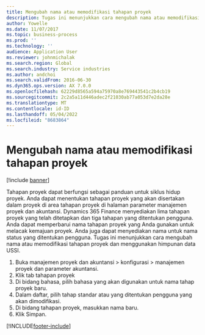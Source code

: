 ```yaml
---
title: Mengubah nama atau memodifikasi tahapan proyek
description: Tugas ini menunjukkan cara mengubah nama atau memodifikasi tahapan proyek.
author: Yowelle
ms.date: 11/07/2017
ms.topic: business-process
ms.prod: ''
ms.technology: ''
audience: Application User
ms.reviewer: johnmichalak
ms.search.region: Global
ms.search.industry: Service industries
ms.author: andchoi
ms.search.validFrom: 2016-06-30
ms.dyn365.ops.version: AX 7.0.0
ms.openlocfilehash: 62229d8565a594a75970a8e769443541c2b4cb19
ms.sourcegitcommit: 2c2a5a11d446adec2f21030ab77a053d7e2da28e
ms.translationtype: MT
ms.contentlocale: id-ID
ms.lasthandoff: 05/04/2022
ms.locfileid: "8683864"
---
```

# <a name="rename-or-modify-a-project-stage"></a>Mengubah nama atau memodifikasi tahapan proyek

[!include [banner](../../includes/banner.md)]

Tahapan proyek dapat berfungsi sebagai panduan untuk siklus hidup proyek. Anda dapat menentukan tahapan proyek yang akan disertakan dalam proyek di area tahapan proyek di halaman parameter manajemen proyek dan akuntansi. Dynamics 365 Finance menyediakan lima tahapan proyek yang telah ditetapkan dan tiga tahapan yang ditentukan pengguna. Anda dapat memperbarui nama tahapan proyek yang Anda gunakan untuk melacak kemajuan proyek. Anda juga dapat menyediakan nama untuk nama status yang ditentukan pengguna. Tugas ini menunjukkan cara mengubah nama atau memodifikasi tahapan proyek dan menggunakan himpunan data USSI.

1. Buka manajemen proyek dan akuntansi > konfigurasi > manajemen proyek dan parameter akuntansi.
2. Klik tab tahapan proyek
3. Di bidang bahasa, pilih bahasa yang akan digunakan untuk nama tahap proyek baru.
4. Dalam daftar, pilih tahap standar atau yang ditentukan pengguna yang akan dimodifikasi. 
5. Di bidang tahapan proyek, masukkan nama baru.
6. Klik Simpan.


[!INCLUDE[footer-include](../../includes/footer-banner.md)]